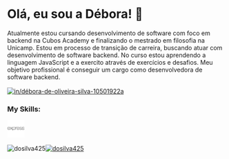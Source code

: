 <h1 align="left">Olá, eu sou a Débora! 👋</h1>

<p align="left" style="text-align: justify">

  Atualmente estou cursando desenvolvimento de software com foco em backend na Cubos Academy e finalizando o mestrado em filosofia na Unicamp. Estou em processo de transição de carreira, buscando atuar com desenvolvimento de software backend. No curso estou aprendendo a linguagem JavaScript e a exercito através de exercícios e desafios. Meu objetivo profissional é conseguir um cargo como desenvolvedora de software backend.

</p>

<p align="left">
  <a href="https://linkedin.com/in/in/débora-de-oliveira-silva-10501922a" target="blank">
    <img align="center" src="https://raw.githubusercontent.com/rahuldkjain/github-profile-readme-generator/master/src/images/icons/Social/linked-in-alt.svg" alt="in/débora-de-oliveira-silva-10501922a" height="30" width="40" />
  </a>
</p>

<h3 align="left">My Skills:</h3>
<p align="left">
  <a href="https://expressjs.com" target="_blank" rel="noreferrer">
    <img src="https://raw.githubusercontent.com/devicons/devicon/master/icons/express/express-original-wordmark.svg" alt="express" width="40" height="40"/>
  </a>
  <!-- Outros ícones de habilidades aqui -->
</p>

<p><img align="left" src="https://github-readme-stats.vercel.app/api/top-langs?username=dosilva425&show_icons=true&locale=en&layout=compact" alt="dosilva425" /></p>

<p align="left">
  <a href="https://github.com/ryo-ma/github-profile-trophy"><img src="https://github-profile-trophy.vercel.app/?username=dosilva425" alt="dosilva425" /></a>
</p>
